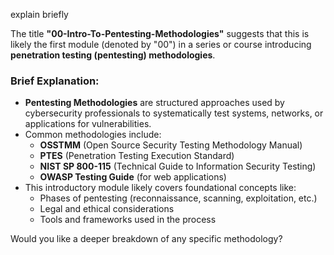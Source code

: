 explain briefly

 The title **"00-Intro-To-Pentesting-Methodologies"** suggests that this is likely the first module (denoted by "00") in a series or course introducing **penetration testing (pentesting) methodologies**.  

### Brief Explanation:  
- **Pentesting Methodologies** are structured approaches used by cybersecurity professionals to systematically test systems, networks, or applications for vulnerabilities.  
- Common methodologies include:  
  - **OSSTMM** (Open Source Security Testing Methodology Manual)  
  - **PTES** (Penetration Testing Execution Standard)  
  - **NIST SP 800-115** (Technical Guide to Information Security Testing)  
  - **OWASP Testing Guide** (for web applications)  
- This introductory module likely covers foundational concepts like:  
  - Phases of pentesting (reconnaissance, scanning, exploitation, etc.)  
  - Legal and ethical considerations  
  - Tools and frameworks used in the process  

Would you like a deeper breakdown of any specific methodology?